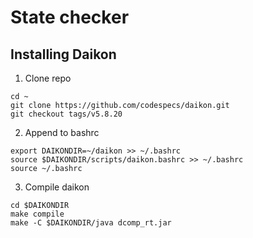 # State checker

## Installing Daikon
1. Clone repo
```
cd ~
git clone https://github.com/codespecs/daikon.git
git checkout tags/v5.8.20
```
2. Append to bashrc
```
export DAIKONDIR=~/daikon >> ~/.bashrc
source $DAIKONDIR/scripts/daikon.bashrc >> ~/.bashrc
source ~/.bashrc
```
3. Compile daikon
```
cd $DAIKONDIR
make compile
make -C $DAIKONDIR/java dcomp_rt.jar
```